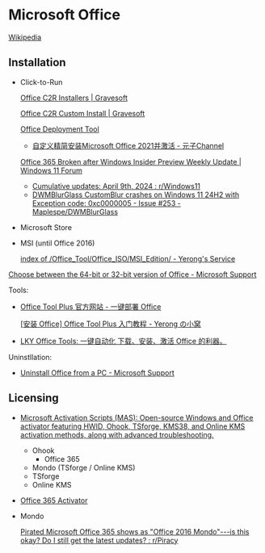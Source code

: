 # Microsoft Office
[Wikipedia](https://en.wikipedia.org/wiki/Microsoft_Office)

## Installation
- Click-to-Run

  [Office C2R Installers | Gravesoft](https://gravesoft.dev/office_c2r_links)

  [Office C2R Custom Install | Gravesoft](https://gravesoft.dev/office_c2r_custom)

  [Office Deployment Tool](https://www.microsoft.com/en-us/download/details.aspx?id=49117)
  - [自定义精简安装Microsoft Office 2021并激活 - 元子Channel](https://yzgsa.com/%E8%87%AA%E5%AE%9A%E4%B9%89%E7%B2%BE%E7%AE%80%E5%AE%89%E8%A3%85microsoft-office-2021%E5%B9%B6%E6%BF%80%E6%B4%BB)

  [Office 365 Broken after Windows Insider Preview Weekly Update | Windows 11 Forum](https://www.elevenforum.com/t/office-365-broken-after-windows-insider-preview-weekly-update.23779/)
  - [Cumulative updates: April 9th, 2024 : r/Windows11](https://www.reddit.com/r/Windows11/comments/1bzxia8/cumulative_updates_april_9th_2024/)
  - [DWMBlurGlass CustomBlur crashes on Windows 11 24H2 with Exception code: 0xc0000005 - Issue #253 - Maplespe/DWMBlurGlass](https://github.com/Maplespe/DWMBlurGlass/issues/253)

- Microsoft Store

- MSI (until Office 2016)

  [index of /Office\_Tool/Office\_ISO/MSI\_Edition/ - Yerong's Service](https://onedrive.officetool.plus/?/Office_Tool/Office_ISO/MSI_Edition/)

[Choose between the 64-bit or 32-bit version of Office - Microsoft Support](https://support.microsoft.com/en-au/office/choose-between-the-64-bit-or-32-bit-version-of-office-2dee7807-8f95-4d0c-b5fe-6c6f49b8d261)

Tools:
- [Office Tool Plus 官方网站 - 一键部署 Office](https://otp.landian.vip/zh-cn/)

  [\[安装 Office\] Office Tool Plus 入门教程 - Yerong の小窝](https://www.coolhub.top/archives/11)

- [LKY Office Tools: 一键自动化 下载、安装、激活 Office 的利器。](https://github.com/OdysseusYuan/LKY_OfficeTools)

Uninstllation:
- [Uninstall Office from a PC - Microsoft Support](https://support.microsoft.com/en-us/office/uninstall-office-from-a-pc-9dd49b83-264a-477a-8fcc-2fdf5dbf61d8)

## Licensing
- [Microsoft Activation Scripts (MAS): Open-source Windows and Office activator featuring HWID, Ohook, TSforge, KMS38, and Online KMS activation methods, along with advanced troubleshooting.](https://github.com/massgravel/Microsoft-Activation-Scripts)
  - Ohook
    - Office 365
  - Mondo (TSforge / Online KMS)
  - TSforge
  - Online KMS
- [Office 365 Activator](https://gist.github.com/thdtt/61236d7c4c6090e85ac34b33e7318a18)
- Mondo
  
  [Pirated Microsoft Office 365 shows as "Office 2016 Mondo"---is this okay? Do I still get the latest updates? : r/Piracy](https://www.reddit.com/r/Piracy/comments/xyp9zt/pirated_microsoft_office_365_shows_as_office_2016/)
